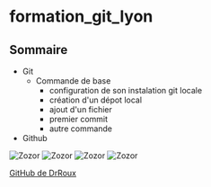 # formation_git_lyon




## Sommaire


* Git
	* Commande de base
		* configuration de son instalation git locale
		* création d'un dépot local
		* ajout d'un fichier
		* premier commit
		* autre commande
* Github

![Zozor](http://uploads.siteduzero.com/files/420001_421000/420263.png)
![Zozor](http://uploads.siteduzero.com/files/420001_421000/420263.png)
![Zozor](http://uploads.siteduzero.com/files/420001_421000/420263.png)
![Zozor](http://uploads.siteduzero.com/files/420001_421000/420263.png)

[GitHub de DrRoux](https://github.com/DrRoux)
